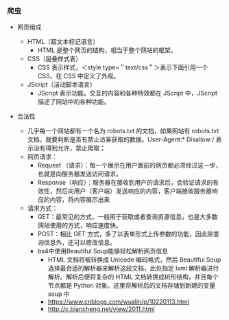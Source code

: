 ### 爬虫

+ 网页组成
  + HTML（超文本标记语言）
    + HTML 是整个网页的结构，相当于整个网站的框架。
  + CSS（层叠样式表）
    + CSS 表示样式，＜style type=＂text/css＂＞表示下面引用一个 CSS，在 CSS 中定义了外观。
  + JScript（活动脚本语言）
    + JScript 表示功能。交互的内容和各种特效都在 JScript 中，JScript 描述了网站中的各种功能。

+ 合法性
  + 几乎每一个网站都有一个名为 robots.txt 的文档，如果网站有 robots.txt 文档，就要判断是否有禁止访客获取的数据。User-Agent:* Disallow:/ 表示没有得到允许，禁止爬取；
  + 网页请求：
    + Request （请求）：每一个展示在用户面前的网页都必须经过这一步，也就是向服务器发送访问请求。
    + Response（响应）：服务器在接收到用户的请求后，会验证请求的有效性，然后向用户（客户端）发送响应的内容，客户端接收服务器响应的内容，将内容展示出来
  + 请求方式：
    + GET：最常见的方式，一般用于获取或者查询资源信息，也是大多数网站使用的方式，响应速度快。
    + POST：相比 GET 方式，多了以表单形式上传参数的功能，因此除查询信息外，还可以修改信息。
    + bs4中使用Beautiful Soup能够轻松解析网页信息
      + HTML 文档将被转换成 Unicode 编码格式，然后 Beautiful Soup 选择最合适的解析器来解析这段文档，此处指定 lxml 解析器进行解析。解析后便将复杂的 HTML 文档转换成树形结构，并且每个节点都是 Python 对象。这里将解析后的文档存储到新建的变量 soup 中
      + https://www.cnblogs.com/wualin/p/10220113.html
      + http://c.biancheng.net/view/2011.html